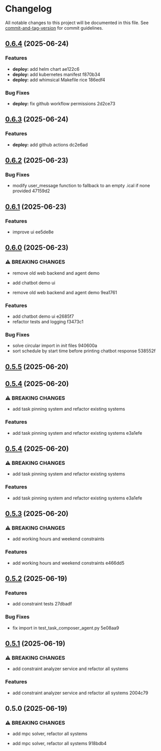 # Changelog

All notable changes to this project will be documented in this file. See [commit-and-tag-version](https://github.com/absolute-version/commit-and-tag-version) for commit guidelines.

## [0.6.4](///compare/v0.6.3...v0.6.4) (2025-06-24)


### Features

* **deploy:** add helm chart ae122c6
* **deploy:** add kubernetes manifest f870b34
* **deploy:** add whimsical Makefile rice 186edf4


### Bug Fixes

* **deploy:** fix github workflow permissions 2d2ce73

## [0.6.3](///compare/v0.6.2...v0.6.3) (2025-06-24)


### Features

* **deploy:** add github actions dc2e6ad

## [0.6.2](///compare/v0.6.1...v0.6.2) (2025-06-23)


### Bug Fixes

* modify user_message function to fallback to an empty .ical if none provided 47159d2

## [0.6.1](///compare/v0.6.0...v0.6.1) (2025-06-23)


### Features

* improve ui ee5de8e

## [0.6.0](///compare/v0.5.5...v0.6.0) (2025-06-23)


### ⚠ BREAKING CHANGES

* remove old web backend and agent demo
* add chatbot demo ui

* remove old web backend and agent demo 9ea1761


### Features

* add chatbot demo ui e2685f7
* refactor tests and logging f3473c1


### Bug Fixes

* solve circular import in _init_ files 940600a
* sort schedule by start time before printing chatbot response 538552f

## [0.5.5](///compare/v0.5.4...v0.5.5) (2025-06-20)

## [0.5.4](///compare/v0.5.3...v0.5.4) (2025-06-20)


### ⚠ BREAKING CHANGES

* add task pinning system and refactor existing systems

### Features

* add task pinning system and refactor existing systems e3a1efe

## [0.5.4](///compare/v0.5.3...v0.5.4) (2025-06-20)


### ⚠ BREAKING CHANGES

* add task pinning system and refactor existing systems

### Features

* add task pinning system and refactor existing systems e3a1efe

## [0.5.3](///compare/v0.5.2...v0.5.3) (2025-06-20)


### ⚠ BREAKING CHANGES

* add working hours and weekend constraints

### Features

* add working hours and weekend constraints e466dd5

## [0.5.2](///compare/v0.5.1...v0.5.2) (2025-06-19)


### Features

* add constraint tests 27dbadf


### Bug Fixes

* fix import in test_task_composer_agent.py 5e08aa9

## [0.5.1](///compare/v0.5.0...v0.5.1) (2025-06-19)


### ⚠ BREAKING CHANGES

* add constraint analyzer service and refactor all systems

### Features

* add constraint analyzer service and refactor all systems 2004c79

## 0.5.0 (2025-06-19)


### ⚠ BREAKING CHANGES

* add mpc solver, refactor all systems

* add mpc solver, refactor all systems 918bdb4
